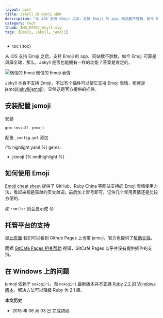 ```yaml
---
layout: post
title: Jekyll 的 Emoji 插件
description: "从 iOS 支持 Emoji 之后，支持 Emoji 的 app、网站数不胜数，如今 Emoji 可算是风靡全球，那么，Jekyll 是否也能拥有一样的功能？答案是肯定的。"
category: tech
thumb: IMG_PATH/jekyll.svg
tags: [Emoji, Jekyll, jemoji]
---
```

* toc
{:toc}

从 iOS 支持 Emoji 之后，支持 Emoji 的 app、网站数不胜数，如今 Emoji 可算是风靡全球，那么，Jekyll 是否也能拥有一样的功能？答案是肯定的。

![微信的 Emoji]({{site.IMG_PATH}}/jemoji-01.png)
微信的 Emoji 表情

Jekyll 本身不支持 Emoji，不过有个插件可以使它支持 Emoji 表情，那就是 jemoji([jekyll/jemoji](https://github.com/jekyll/jemoji))，显然这是官方提供的插件。

## 安装配置 jemoji

安装

    gem install jemoji

配置 `_config.yml` 添加

{% highlight yaml %}
gems:
  - jemoji
{% endhighlight %}

## 如何使用 Emoji

[Emoji cheat sheet](http://www.Emoji-cheat-sheet.com/) 提供了 GitHub、Ruby China 等网站支持的 Emoji 表情使用方法，看起来都是简单的英文单词，前后加上冒号即可，记住几个常用表情还是比较方便的。

如 <code>&#58;smile&#58;</code> 则会显示成 :smile:

## 托管平台的支持

据[此页面](https://pages.github.com/versions/) 我们可以看到 Github Pages 上也带 jemoji，官方也提供了[帮助文档](https://help.github.com/articles/Emoji-on-github-pages/)。

而据 [GitCafe Pages 相关帮助](https://gitcafe.com/GitCafe/Help/wiki/Pages-%E7%9B%B8%E5%85%B3%E5%B8%AE%E5%8A%A9) 得知，GitCafé Pages 似乎并没有提供插件的支持。

## 在 Windows 上的问题

jemoji 依赖于 `nokogiri`，而 `nokogiri` 最新版本并[不支持 Ruby 2.2 的 Windows 版本](https://github.com/sparklemotion/nokogiri/issues/1256)，解决方法可以降级 Ruby 为 2.1 版。

**本文历史**

* 2015 年 06 月 03 日 完成初稿
